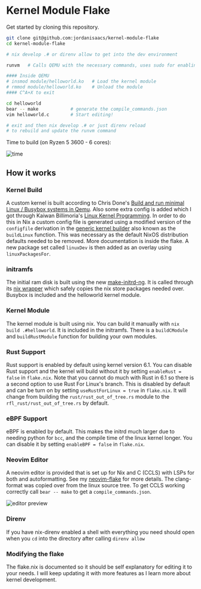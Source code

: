 # Kernel Module Flake

Get started by cloning this repository.

```bash
git clone git@github.com:jordanisaacs/kernel-module-flake
cd kernel-module-flake

# nix develop .# or direnv allow to get into the dev environment

runvm   # Calls QEMU with the necessary commands, uses sudo for enabling kvm

#### Inside QEMU
# insmod module/helloworld.ko   # Load the kernel module
# rmmod module/helloworld.ko    # Unload the module
#### C^A+X to exit

cd helloworld
bear -- make            # generate the compile_commands.json
vim helloworld.c        # Start editing!

# exit and then nix develop .# or just direnv reload
# to rebuild and update the runvm command
```

Time to build (on Ryzen 5 3600 - 6 cores):

![time](https://user-images.githubusercontent.com/19742638/201808063-3315027f-44c6-4bd7-bf48-a835b1ffe096.png)

## How it works

### Kernel Build

A custom kernel is built according to Chris Done's [Build and run minimal Linux / Busybox systems in Qemu](https://gist.github.com/chrisdone/02e165a0004be33734ac2334f215380e). Also some extra config is added which I got through Kaiwan Billimoria's [Linux Kernel Programming](https://www.packtpub.com/product/linux-kernel-programming/9781789953435). In order to do this in Nix a custom config file is generated using a modified version of the `configfile` derivation in the [generic kernel builder](https://github.com/NixOS/nixpkgs/blob/nixos-unstable/pkgs/os-specific/linux/kernel/generic.nix) also known as the `buildLinux` function. This was necessary as the default NixOS distribution defaults needed to be removed. More documentation is inside the flake. A new package set called `linuxDev` is then added as an overlay using `linuxPackagesFor`.

### initramfs

The initial ram disk is built using the new [make-initrd-ng](https://github.com/NixOS/nixpkgs/tree/master/pkgs/build-support/kernel/make-initrd-ng). It is called through its [nix wrapper](https://github.com/NixOS/nixpkgs/blob/master/pkgs/build-support/kernel/make-initrd-ng.nix) which safely copies the nix store packages needed over. Busybox is included and the helloworld kernel module.

### Kernel Module

The kernel module is built using nix. You can build it manually with `nix build .#helloworld`. It is included in the initramfs. There is a `buildCModule` and `buildRustModule` function for building your own modules.

### Rust Support

Rust support is enabled by default using kernel version 6.1. You can disable Rust support and the kernel will build without it by setting `enableRust = false` in `flake.nix`. Note that you cannot do much with Rust in 6.1 so there is a second option to use Rust For Linux's branch. This is disabled by default and can be turn on by setting `useRustForLinux = true` in `flake.nix`. It will change from building the `rust/rust_out_of_tree.rs` module to the `rfl_rust/rust_out_of_tree.rs` by default.

### eBPF Support

eBPF is enabled by default. This makes the initrd much larger due to needing python for `bcc`, and the compile time of the linux kernel longer. You can disable it by setting `enableBPF = false` in `flake.nix`.

### Neovim Editor

A neovim editor is provided that is set up for Nix and C (CCLS) with LSPs for both and autoformatting. See my [neovim-flake](https://github.com/jordanisaacs/neovim-flake) for more details. The clang-format was copied over from the linux source tree. To get CCLS working correctly call `bear -- make` to get a `compile_commands.json`.

![editor preview](https://user-images.githubusercontent.com/19742638/201808644-68674027-277e-4d61-9ebe-e2197b570730.png)

### Direnv

If you have nix-direnv enabled a shell with everything you need should open when you `cd` into the directory after calling `direnv allow`


### Modifying the flake

The flake.nix is documented so it should be self explanatory for editing it to your needs. I will keep updating it with more features as I learn more about kernel development.
